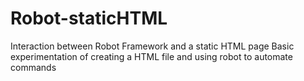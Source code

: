 # Robot-staticHTML
Interaction between Robot Framework and a static HTML page
Basic experimentation of creating a HTML file and using robot to automate commands
